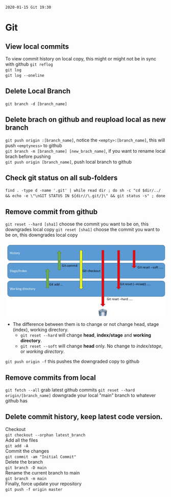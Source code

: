 `2020-01-15 Git 19:30`

# Git

## View local commits

To view commit history on local copy, this might or might not be in sync with github
`git reflog` <br>
`git log` <br>
`git log --oneline` <br>

## Delete Local Branch

`git branch -d [branch_name]`

## Delete brach on github and reupload local as new branch

`git push origin :[branch_name]`, notice the `<empty>:[branch_name]`, this will push `<emptyness>` to github<br>
`git branch -m [branch_name] [new_brach_name]`, if you want to rename local brach before pushing<br>
`git push origin [branch_name]`, push local branch to github<br>

## Check git status on all sub-folders

`find . -type d -name '.git' | while read dir ; do sh -c "cd $dir/../ && echo -e \"\nGIT STATUS IN ${dir//\.git/}\" && git status -s" ; done`

## Remove commit from github

`git reset --hard [sha1]` choose the commit you want to be on, this downgrades local copy
`git reset [sha1]` choose the commit you want to be on, this downgrades local copy

![](src/img/13-1.png)

- The difference between them is to change or not change head, stage (index), working directory.
  - `git reset --hard` will change **head**, **index/stage** and **working directory**.
  - `git reset --soft` will change **head** only. No change to _index/stage_, or _working directory_.

`git push origin -f` this pushes the downgraded copy to github

## Remove commits from local

`git fetch --all` grab latest github commits
`git reset --hard origin/[branch_name]` downgrade your local "main" branch to whatever github has

## Delete commit history, keep latest code version.

Checkout <br>
`git checkout --orphan latest_branch` <br>
Add all the files <br>
`git add -A` <br>
Commit the changes <br>
`git commit -am "Initial Commit"` <br>
Delete the branch <br>
`git branch -D main` <br>
Rename the current branch to main <br>
`git branch -m main` <br>
Finally, force update your repository <br>
`git push -f origin master` <br>
